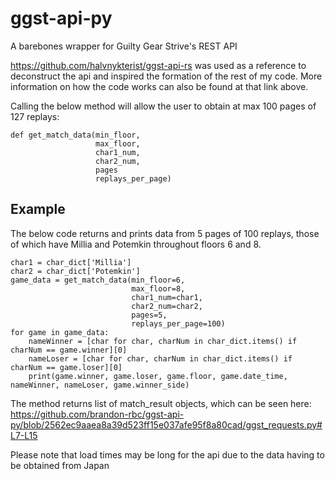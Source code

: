 # ggst-api-py

A barebones wrapper for Guilty Gear Strive's REST API  
  
https://github.com/halvnykterist/ggst-api-rs was used as a reference to deconstruct the api and inspired the formation of the rest of my code.
More information on how the code works can also be found at that link above.


Calling the below method will allow the user to obtain at max 100 pages of 127 replays:
```python3
def get_match_data(min_floor,
                   max_floor,
                   char1_num,
                   char2_num,
                   pages
                   replays_per_page)
```

## Example
The below code returns and prints data from 5 pages of 100 replays, those of which
have Millia and Potemkin throughout floors 6 and 8.

```python3
char1 = char_dict['Millia']
char2 = char_dict['Potemkin']
game_data = get_match_data(min_floor=6,
                           max_floor=8,
                           char1_num=char1,
                           char2_num=char2,
                           pages=5,
                           replays_per_page=100)
for game in game_data:
    nameWinner = [char for char, charNum in char_dict.items() if charNum == game.winner][0]
    nameLoser = [char for char, charNum in char_dict.items() if charNum == game.loser][0]
    print(game.winner, game.loser, game.floor, game.date_time, nameWinner, nameLoser, game.winner_side)
```
The method returns list of match_result objects, 
which can be seen here: https://github.com/brandon-rbc/ggst-api-py/blob/2562ec9aaea8a39d523ff15e037afe95f8a80cad/ggst_requests.py#L7-L15

Please note that load times may be long for the api due to the data having to be obtained from Japan
